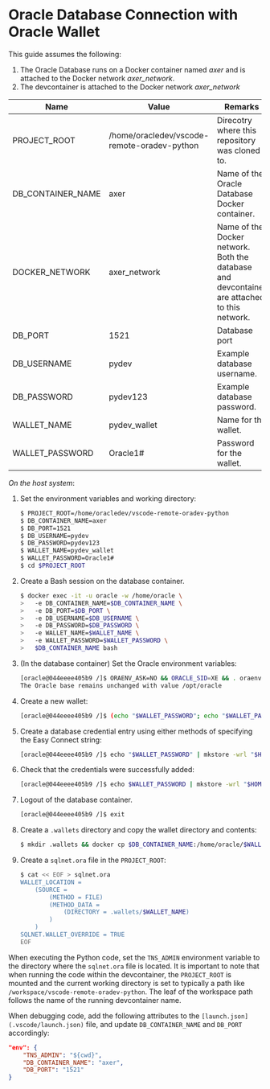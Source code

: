 # Oracle Database Connection with Oracle Wallet

This guide assumes the following:

1. The Oracle Database runs on a Docker container named *axer* and is attached to the Docker network *axer_network*.
1. The devcontainer is attached to the Docker network *axer_network*

| Name | Value | Remarks |
|-|-|-|
| PROJECT_ROOT | /home/oracledev/vscode-remote-oradev-python | Direcotry where this repository was cloned to. |
| DB_CONTAINER_NAME | axer | Name of the Oracle Database Docker container. |
| DOCKER_NETWORK | axer_network | Name of the Docker network. Both the database and devcontainer are attached to this network. |
| DB_PORT | 1521 | Database port |
| DB_USERNAME | pydev | Example database username. |
| DB_PASSWORD | pydev123 | Example database password. | 
| WALLET_NAME | pydev_wallet | Name for the wallet. |
| WALLET_PASSWORD | Oracle1# | Password for the wallet. |

*On the host system*:

1. Set the environment variables and working directory:
    ```bash
    $ PROJECT_ROOT=/home/oracledev/vscode-remote-oradev-python
    $ DB_CONTAINER_NAME=axer
    $ DB_PORT=1521
    $ DB_USERNAME=pydev
    $ DB_PASSWORD=pydev123
    $ WALLET_NAME=pydev_wallet
    $ WALLET_PASSWORD=Oracle1#
    $ cd $PROJECT_ROOT
    ```
1. Create a Bash session on the database container.
    ```bash
    $ docker exec -it -u oracle -w /home/oracle \
    >   -e DB_CONTAINER_NAME=$DB_CONTAINER_NAME \
    >   -e DB_PORT=$DB_PORT \
    >   -e DB_USERNAME=$DB_USERNAME \
    >   -e DB_PASSWORD=$DB_PASSWORD \
    >   -e WALLET_NAME=$WALLET_NAME \
    >   -e WALLET_PASSWORD=$WALLET_PASSWORD \
    >   $DB_CONTAINER_NAME bash
    ```
1. (In the database container) Set the Oracle environment variables:
    ```bash
    [oracle@044eeee405b9 /]$ ORAENV_ASK=NO && ORACLE_SID=XE && . oraenv
    The Oracle base remains unchanged with value /opt/oracle
    ```
1. Create a new wallet:
    ```bash
    [oracle@044eeee405b9 /]$ (echo "$WALLET_PASSWORD"; echo "$WALLET_PASSWORD") | mkstore -wrl "$HOME/$WALLET_NAME" -create
    ```
1. Create a database credential entry using either methods of specifying the Easy Connect string:
    ```bash
    [oracle@044eeee405b9 /]$ echo "$WALLET_PASSWORD" | mkstore -wrl "$HOME/$WALLET_NAME" -createCredential $DB_CONTAINER_NAME:$DB_PORT/XEPDB1 $DB_USERNAME $DB_PASSWORD
    ```
1. Check that the credentials were successfully added:
    ```bash
    [oracle@044eeee405b9 /]$ echo $WALLET_PASSWORD | mkstore -wrl "$HOME/$WALLET_NAME" -listCredential
    ```
1. Logout of the database container.
    ```bash
    [oracle@044eeee405b9 /]$ exit
    ```
1. Create a `.wallets` directory and copy the wallet directory and contents:
    ```bash
    $ mkdir .wallets && docker cp $DB_CONTAINER_NAME:/home/oracle/$WALLET_NAME .wallets
    ```
1. Create a `sqlnet.ora` file in the `PROJECT_ROOT`:
    ```bash
    $ cat << EOF > sqlnet.ora
    WALLET_LOCATION =
        (SOURCE =
            (METHOD = FILE)
            (METHOD_DATA =
                (DIRECTORY = .wallets/$WALLET_NAME)
            )
        )
    SQLNET.WALLET_OVERRIDE = TRUE
    EOF
    ```

When executing the Python code, set the `TNS_ADMIN` environment variable to the directory where the `sqlnet.ora` file is located. It is important to note that when running the code within the devcontainer, the `PROJECT_ROOT` is mounted and the current working directory is set to typically a path like `/workspace/vscode-remote-oradev-python`. The leaf of the workspace path follows the name of the running devcontainer name.

When debugging code, add the following attributes to the `[launch.json](.vscode/launch.json)` file, and update `DB_CONTAINER_NAME` and `DB_PORT` accordingly:

```json
"env": { 
    "TNS_ADMIN": "${cwd}",
    "DB_CONTAINER_NAME": "axer",
    "DB_PORT": "1521"
}
```
